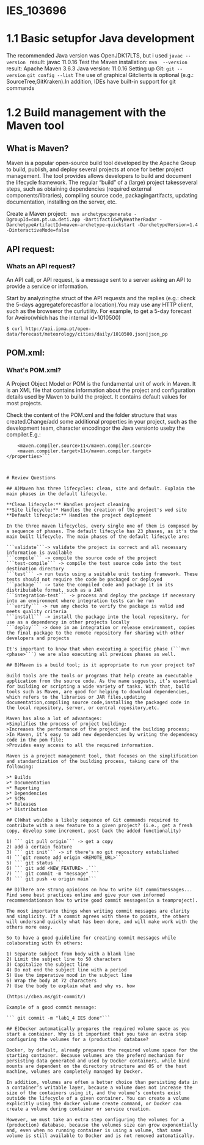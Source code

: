 # IES_103696

# 1.1 Basic setupfor Java development

The recommended Java version was  OpenJDK17LTS, but i used ```javac --version ```  result: javac 11.0.16
Test the Maven installation: ```mvn  --version ``` result: Apache Maven 3.6.3 Java version: 11.0.16
Setting up Git: ```git --version```
                ```git config --list```
The use of graphical Gitclients is optional (e.g.:  SourceTree,GitKraken).In addition, IDEs have built-in support for git commands

# 1.2 Build management with the Maven tool

## What is Maven?

Maven is a popular open-source build tool developed by the Apache Group to build, publish, and deploy several projects at once for better project management. The tool provides allows developers to build and document the lifecycle framework. 
The regular “build” of a (large) project takesseveral steps, such as obtaining dependencies (required external components/libraries), compiling source code, packagingartifacts, updating documentation, installing on the server, etc.

Create a Maven project: ``` mvn archetype:generate -DgroupId=com.pt.ua.deti.app -DartifactId=MyWeatherRadar -DarchetypeArtifactId=maven-archetype-quickstart -DarchetypeVersion=1.4 -DinteractiveMode=false```

## API request:

### Whats an API request?

 An API call, or API request, is a message sent to a server asking an API to provide a service or information.

Start by analyzingthe struct of the API requests and the replies (e.g.: check the 5-days aggregateforecastfor a location).You may use any HTTP client, such as the browseror the curlutility. For example, to get a 5-day forecast for Aveiro(which has the internal id=1010500)

```$ curl http://api.ipma.pt/open-data/forecast/meteorology/cities/daily/1010500.json|json_pp```

## POM.xml:

### What's POM.xml?

A Project Object Model or POM is the fundamental unit of work in Maven. It is an XML file that contains information about the project and configuration details used by Maven to build the project. It contains default values for most projects.

Check the content of the POM.xml and the folder structure that was created.Change/add some additional properties in your project, such as the development team, character encodingor the Java versionto useby the compiler.E.g.:

```<properties>
    <maven.compiler.source>11</maven.compiler.source>
    <maven.compiler.target>11</maven.compiler.target>
</properties>```



# Review Questions

## A)Maven has three lifecycles: clean, site and default. Explain the main phases in the default lifecycle.

**Clean lifecycle:** Handles project cleaning
**Site lifecycle:** Handles the creation of the project's wed site
**Default lifecycle:** Handles the project deployment

In the three maven lifecycles, every single one of them is composed by a sequence of phases. The default lifecycle has 23 phases, as it's the main built lifecycle. The main phases of the default lifecycle are:

```validate```-> validate the project is correct and all necessary information is available
```compile``` -> compile the source code of the project
```test-compile``` -> compile the test source code into the test destination directory
```test``` -> run tests using a suitable unit testing framework. These tests should not require the code be packaged or deployed
```package``` -> take the compiled code and package it in its distributable format, such as a JAR
```integration-test``` -> process and deploy the package if necessary into an environment where integration tests can be run
```verify``` -> run any checks to verify the package is valid and meets quality criteria
```install``` -> install the package into the local repository, for use as a dependency in other projects locally
```deploy``` -> done in an integration or release environment, copies the final package to the remote repository for sharing with other developers and projects

It's important to know that when executing a specific phase (```mvn <phase>```) we are also executing all previous phases as well.

## B)Maven is a build tool; is it appropriate to run your project to?

Build tools are the tools or programs that help create an executable application from the source code. As the name suggests, it’s essential for building or scripting a wide variety of tasks. With that, build tools such as Maven, are good for helping to download dependencies, which refers to the libraries or JAR files,updating documentation,compiling source code,installing the packaged code in the local repository, server, or central repository,etc.

Maven has also a lot of advantages:
>Simplifies the process of project building;
>Increases the performance of the project and the building process;
>In Maven, it’s easy to add new dependencies by writing the dependency code in the pom file;
>Provides easy access to all the required information.

Maven is a project management tool, that focuses on the simplification and standardization of the building process, taking care of the following:

>* Builds
>* Documentation
>* Reporting
>* Dependencies
>* SCMs
>* Releases
>* Distribution

## C)What wouldbe a likely sequence of Git commands required to contribute with a new feature to a given project? (i.e., get a fresh copy, develop some increment, post back the added functionality)

1) ``` git pull origin``` -> get a copy
2) add a certain feature
3) ``` git init``` -> if there's no git repository estabilished
4) ```git remote add origin <REMOTE_URL>```
5) ``` git status ```
6) ``` git add <NEW_FEATURE> .``` 
7) ``` git commit -m "message" ```
8) ``` git push -u origin main```

## D)There are strong opinions on how to write Git commitmessages... Find some best practices online and give your own informed recommendationson how to write good commit messages(in a teamproject).

The most importante things when writing commit messages are clarity and simplicity. If a commit agrees with these to points, the others will undersand quickly what has been done, and will make work with the others more easy.

So to have a good guideline for creating commit messages while colaborating with th others:

1) Separate subject from body with a blank line
2) Limit the subject line to 50 characters
3) Capitalize the subject line
4) Do not end the subject line with a period
5) Use the imperative mood in the subject line
6) Wrap the body at 72 characters
7) Use the body to explain what and why vs. how

(https://cbea.ms/git-commit/)

Example of a good commit message:

``` git commit -m "lab1_4 IES done"```

## E)Docker automatically prepares the required volume space as you start a container. Why is it important that you take an extra step configuring the volumes for a (production) database?

Docker, by default, already prepares the required volume space for the starting container. Because volumes are the preferd mechanism for persisting data generated and used by Docker containers, while bind mounts are dependent on the directory structure and OS of the host machine, volumes are completely managed by Docker.

In addition, volumes are often a better choice than persisting data in a container’s writable layer, because a volume does not increase the size of the containers using it, and the volume’s contents exist outside the lifecycle of a given container. You can create a volume explicitly using the docker volume create command, or Docker can create a volume during container or service creation.

However, we must take an extra step configuring the volumes for a (production) database, because the volumes size can grow exponentially and, even when no running container is using a volume, that same volume is still available to Docker and is not removed automatically.
